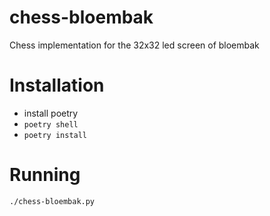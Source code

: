 # chess-bloembak
Chess implementation for the 32x32 led screen of bloembak

# Installation

- install poetry
- `poetry shell`
- `poetry install`

# Running

`./chess-bloembak.py`

